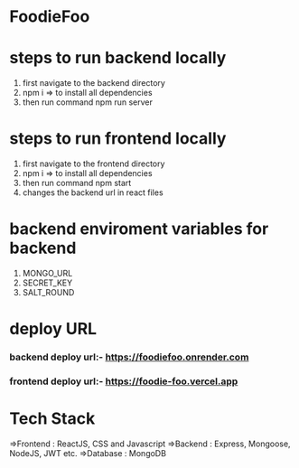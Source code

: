 # FoodieFoo

# steps to run backend locally

1.  first navigate to the backend directory
2.  npm i => to install all dependencies
3.  then run command npm run server

# steps to run frontend locally

1.  first navigate to the frontend directory
2.  npm i => to install all dependencies
3.  then run command
    npm start
4.  changes the backend url in react files

# backend enviroment variables for backend

1. MONGO_URL
2. SECRET_KEY
3. SALT_ROUND

# deploy URL

### backend deploy url:- https://foodiefoo.onrender.com

### frontend deploy url:- https://foodie-foo.vercel.app

# Tech Stack

=>Frontend : ReactJS, CSS and Javascript
=>Backend : Express, Mongoose, NodeJS, JWT etc.
=>Database : MongoDB
